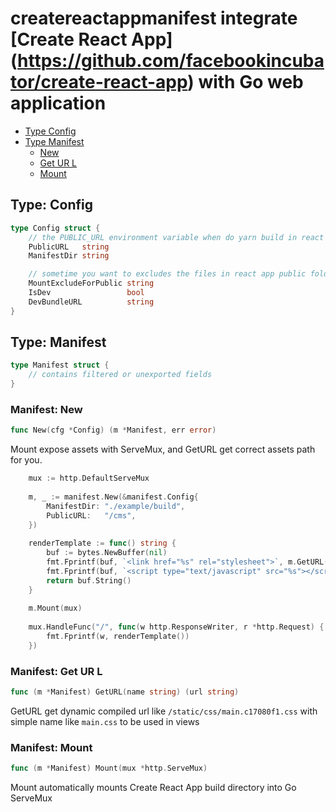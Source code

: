 

# createreactappmanifest integrate [Create React App](<a href="https://github.com/facebookincubator/create-react-app">https://github.com/facebookincubator/create-react-app</a>) with Go web application




* [Type Config](#type-config)
* [Type Manifest](#type-manifest)
  * [New](#manifest-new)
  * [Get UR L](#manifest-get-ur-l)
  * [Mount](#manifest-mount)






## Type: Config
``` go
type Config struct {
    // the PUBLIC_URL environment variable when do yarn build in react app
    PublicURL   string
    ManifestDir string

    // sometime you want to excludes the files in react app public folder.
    MountExcludeForPublic string
    IsDev                 bool
    DevBundleURL          string
}
```









## Type: Manifest
``` go
type Manifest struct {
    // contains filtered or unexported fields
}
```






### Manifest: New
``` go
func New(cfg *Config) (m *Manifest, err error)
```

Mount expose assets with ServeMux, and GetURL get correct assets path for you.
```go
	mux := http.DefaultServeMux
	
	m, _ := manifest.New(&manifest.Config{
	    ManifestDir: "./example/build",
	    PublicURL:   "/cms",
	})
	
	renderTemplate := func() string {
	    buf := bytes.NewBuffer(nil)
	    fmt.Fprintf(buf, `<link href="%s" rel="stylesheet">`, m.GetURL("main.css"))
	    fmt.Fprintf(buf, `<script type="text/javascript" src="%s"></script>`, m.GetURL("main.js"))
	    return buf.String()
	}
	
	m.Mount(mux)
	
	mux.HandleFunc("/", func(w http.ResponseWriter, r *http.Request) {
	    fmt.Fprintf(w, renderTemplate())
	})
```



### Manifest: Get UR L
``` go
func (m *Manifest) GetURL(name string) (url string)
```
GetURL get dynamic compiled url like `/static/css/main.c17080f1.css` with simple name like `main.css` to be used in views




### Manifest: Mount
``` go
func (m *Manifest) Mount(mux *http.ServeMux)
```
Mount automatically mounts Create React App build directory into Go ServeMux





